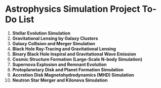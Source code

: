 # Astrophysics Simulation Project To-Do List

1. **Stellar Evolution Simulation**  
2. **Gravitational Lensing by Galaxy Clusters**  
3. **Galaxy Collision and Merger Simulation**  
4. **Black Hole Ray-Tracing and Gravitational Lensing**  
5. **Binary Black Hole Inspiral and Gravitational Wave Emission**  
6. **Cosmic Structure Formation (Large-Scale N-body Simulation)**  
7. **Supernova Explosion and Remnant Evolution**  
8. **Protoplanetary Disk and Planet Formation Simulation**  
9. **Accretion Disk Magnetohydrodynamics (MHD) Simulation**  
10. **Neutron Star Merger and Kilonova Simulation**
